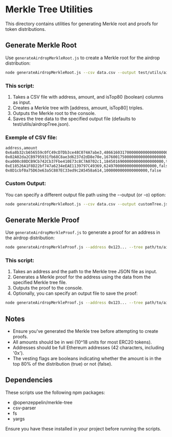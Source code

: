 # Merkle Tree Utilities

This directory contains utilities for generating Merkle root and proofs for token distributions.

## Generate Merkle Root

Use `generateAirdropMerkleRoot.js` to create a Merkle root for the airdrop distribution:

```bash
node generateAirdropMerkleRoot.js --csv data.csv --output test/utils/airdropTree.json
```

### This script:
1. Takes a CSV file with address, amount, and isTop80 (boolean) columns as input.
2. Creates a Merkle tree with [address, amount, isTop80] triples.
3. Outputs the Merkle root to the console.
4. Saves the tree data to the specified output file (defaults to test/utils/airdropTree.json).

### Exemple of CSV file:
```
address,amount
0x6a8b32cb656559c0fC49cD7Db3ce48C074A7abe3,4866160317000000000000000000,true
0x02A02da2CB9795931fb68C8ae3d6237d2dD8e70e,167600175000000000000000000,true
0xa000c80DCB9Cb742Cb37Fbe410E73c8C7A0702c1,18450169000000000000000000,true
0xE18526A1F8D22bf747a6234eEAE1139797C49369,62497000000000000000000,false
0x8D1cbf0a75D63e63a5C887EC33ed9c2A5458a614,1000000000000000000,false
```

### Custom Output:
You can specify a different output file path using the --output (or -o) option:

```bash
node generateAirdropMerkleRoot.js --csv data.csv --output customTree.json
```

## Generate Merkle Proof

Use `generateAirdropMerkleProof.js` to generate a proof for an address in the airdrop distribution:

```bash
node generateAirdropMerkleProof.js --address 0x123... --tree path/to/airdropTree.json
```

### This script:
1. Takes an address and the path to the Merkle tree JSON file as input.
2. Generates a Merkle proof for the address using the data from the specified Merkle tree file.
3. Outputs the proof to the console.
4. Optionally, you can specify an output file to save the proof:
    
```bash    
node generateAirdropMerkleProof.js --address 0x123... --tree path/to/airdropTree.json --output proof.json
```

## Notes

- Ensure you've generated the Merkle tree before attempting to create proofs.
- All amounts should be in wei (10^18 units for most ERC20 tokens).
- Addresses should be full Ethereum addresses (42 characters, including '0x').
- The vesting flags are booleans indicating whether the amount is in the top 80% of the distribution (true) or not (false).

## Dependencies

These scripts use the following npm packages:
- @openzeppelin/merkle-tree
- csv-parser
- fs
- yargs

Ensure you have these installed in your project before running the scripts.

